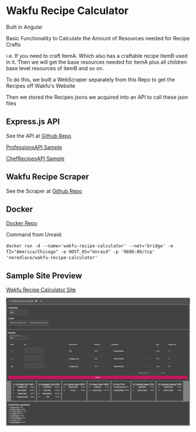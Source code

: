 # Wakfu Recipe Calculator

Built in Angular

Basic Functionality to Calculate the Amount of Resources needed for Recipe Crafts

i.e. If you need to craft ItemA. Which also has a craftable recipe ItemB used in it. Then we will get the base resources needed for itemA plus all children base level resources of itemB and so on.

To do this, we built a WebScraper separately from this Repo to get the Recipes off Wakfu's Website

Then we stored the Recipes jsons we acquired into an API to call these json files

## Express.js API

See the API at [Github Repo](https://github.com/noredlace/express-noredlace)

[ProfessionsAPI Sample](https://express.noredlace.com/api/wakfu/professions)

[ChefRecipesAPI Sample](https://express.noredlace.com/api/wakfu/profession/chef)

## Wakfu Recipe Scraper

See the Scraper at [Github Repo](https://github.com/noredlace/wakfu-recipe-scraper)

## Docker
[Docker Repo](https://hub.docker.com/repository/docker/noredlace/wakfu-recipe-calculator)

Command from Unraid: 

```
docker run -d --name='wakfu-recipe-calculator' --net='bridge' -e TZ="America/Chicago" -e HOST_OS="Unraid" -p '9898:80/tcp' 'noredlace/wakfu-recipe-calculator'
```

## Sample Site Preview

[Wakfu Recipe Calculator Site](https://wakfu.noredlace.com)

![Alt Text](docs/images/SampleSitePreview.png)
